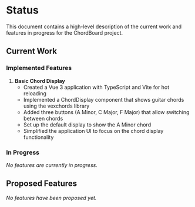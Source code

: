 # Status

This document contains a high-level description of the current work and features in progress for the ChordBoard project.

## Current Work

### Implemented Features

1. **Basic Chord Display**
   - Created a Vue 3 application with TypeScript and Vite for hot reloading
   - Implemented a ChordDisplay component that shows guitar chords using the vexchords library
   - Added three buttons (A Minor, C Major, F Major) that allow switching between chords
   - Set up the default display to show the A Minor chord
   - Simplified the application UI to focus on the chord display functionality

### In Progress

*No features are currently in progress.*

## Proposed Features

*No features have been proposed yet.*

